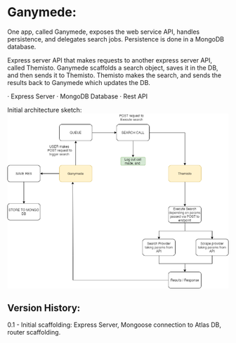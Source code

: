 # Ganymede:
One app, called Ganymede, exposes the web service API, handles persistence, and
delegates search jobs. Persistence is done in a MongoDB database.

Express server API that makes requests to another express server API, called Themisto.
Ganymede scaffolds a search object, saves it in the DB, and then sends it to Themisto. Themisto makes the search, and sends the results back to Ganymede which updates the DB.

· Express Server
· MongoDB Database
· Rest API

Initial architecture sketch:
![alt text](./arch-sketch.png)

## Version History:
0.1 - Initial scaffolding: Express Server, Mongoose connection to Atlas DB, router scaffolding.

